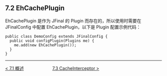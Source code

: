 ## 7.2 EhCachePlugin

EhCachePlugin 是作为 JFinal 的 Plugin 而存在的，所以使用时需要在 JFinalConfig 中配置 EhCachePlugin，以下是 Plugin 配置示例代码：

```
public class DemoConfig extends JFinalConfig {
  public void configPlugin(Plugins me) {
    me.add(new EhCachePlugin());
  }
}
```

---

[< 7.1 概述](7.EhCachePlugin.md) &emsp;&emsp;&emsp;&emsp;&emsp;&emsp; [7.3 CacheInterceptor >](7.3_CacheInterceptor.md)
